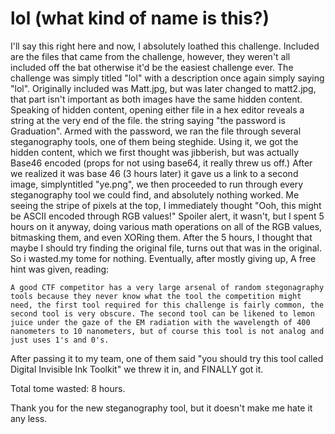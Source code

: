 # lol (what kind of name is this?)

I'll say this right here and now, I absolutely loathed this challenge. Included are the files that came from the challenge, however, they weren't all included off the bat otherwise it'd be the easiest challenge ever. The challenge was simply titled "lol" with a description once again simply saying "lol". Originally included was Matt.jpg, but was later changed to matt2.jpg, that part isn't important as both images have the same hidden content. Speaking of hidden content, opening either file in a hex editor reveals a string at the very end of the file. the string saying "the password is Graduation". Armed with the password, we ran the file through several steganography tools, one of them being steghide. Using it, we got the hidden content, which we first thought was jibberish, but was actually Base46 encoded (props for not using base64, it really threw us off.) After we realized it was base 46 (3 hours later) it gave us a link to a second image, simplyntitled "ye.png", we then proceeded to run through every steganography tool we could find, and absolutely nothing worked. Me seeing the stripe of pixels at the top, I immediately thought "Ooh, this might be ASCII encoded through RGB values!" Spoiler alert, it wasn't, but I spent 5 hours on it anyway, doing various math operations on all of the RGB values, bitmasking them, and even XORing them. After the 5 hours, I thought that maybe I should try finding the original file, turns out that was in the original. So i wasted.my tome for nothing. Eventually, after mostly giving up, A free hint was given, reading:

```text
A good CTF competitor has a very large arsenal of random stegonagraphy tools because they never know what the tool the competition might need, the first tool required for this challenge is fairly common, the second tool is very obscure. The second tool can be likened to lemon juice under the gaze of the EM radiation with the wavelength of 400 nanometers to 10 nanometers, but of course this tool is not analog and just uses 1's and 0's.
```

After passing it to my team, one of them said "you should try this tool called Digital Invisible Ink Toolkit" we threw it in, and FINALLY got it.

Total tome wasted: 8 hours.

Thank you for the new steganography tool, but it doesn't make me hate it any less.
